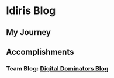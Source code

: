 # Idiris Blog

## My Journey

## Accomplishments

### Team Blog: [Digital Dominators Blog](https://opi-scrum-team.github.io/Digital-Dominators-Blog/)
